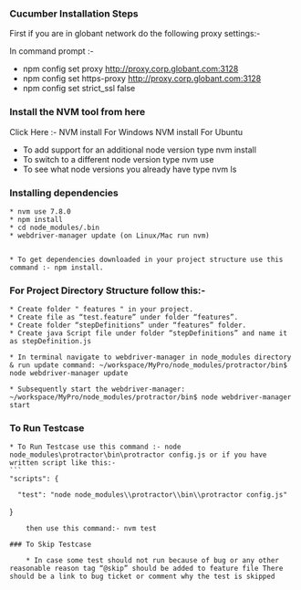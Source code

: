 ### Cucumber Installation Steps

First if you are in globant network do the following proxy settings:-

In command prompt :-

* npm config set proxy http://proxy.corp.globant.com:3128
* npm config set https-proxy http://proxy.corp.globant.com:3128
* npm config set strict_ssl false

### Install the NVM tool from here

Click Here :-
NVM install For Windows
NVM install For Ubuntu

   * To add support for an additional node version type nvm install
   * To switch to a different node version type nvm use
   * To see what node versions you already have type nvm ls
    

### Installing dependencies

    * nvm use 7.8.0
    * npm install
    * cd node_modules/.bin
    * webdriver-manager update (on Linux/Mac run nvm)

    
    * To get dependencies downloaded in your project structure use this command :- npm install.
   

### For Project Directory Structure follow this:-

    * Create folder " features " in your project.
    * Create file as “test.feature” under folder “features”.
    * Create folder “stepDefinitions” under “features” folder.
    * Create java Script file under folder “stepDefinitions” and name it as stepDefinition.js

    * In terminal navigate to webdriver-manager in node_modules directory & run update command: ~/workspace/MyPro/node_modules/protractor/bin$ node webdriver-manager update

    * Subsequently start the webdriver-manager: ~/workspace/MyPro/node_modules/protractor/bin$ node webdriver-manager start


### To Run Testcase

    * To Run Testcase use this command :- node node_modules\protractor\bin\protractor config.js or if you have written script like this:-
    ```
    "scripts": {
	 
	  "test": "node node_modules\\protractor\\bin\\protractor config.js"
  }
```
    then use this command:- nvm test

### To Skip Testcase

    * In case some test should not run because of bug or any other reasonable reason tag “@skip” should be added to feature file There should be a link to bug ticket or comment why the test is skipped

